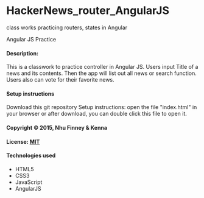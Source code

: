 # HackerNews_router_AngularJS
class works practicing routers, states in Angular

Angular JS Practice

#### Description:

This is a classwork to practice controller in Angular JS. 
Users input Title of a news and its contents. Then the app will list out all news or search function. 
Users also can vote for their favorite news.

#### Setup instructions
Download this git repository
Setup instructions: open the file "index.html" in your browser or after download, you can double click this file to open it.

#### Copyright © 2015, Nhu Finney & Kenna

#### License: [MIT](https://github.com/twbs/bootstrap/blob/master/LICENSE)  

#### Technologies used

- HTML5
- CSS3
- JavaScript
- AngularJS
